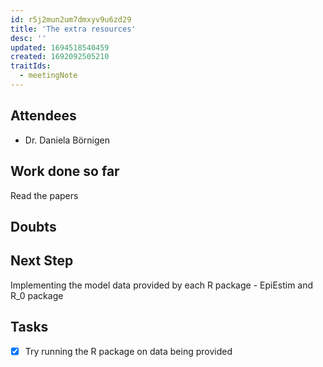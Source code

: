 ```yaml
---
id: r5j2mun2um7dmxyv9u6zd29
title: 'The extra resources'
desc: ''
updated: 1694518540459
created: 1692092505210
traitIds:
  - meetingNote
---
```


## Attendees

<!-- Meeting attendees. If you prefix users with an '@', you can then optionally click Ctrl+Enter to create a note for that user. -->

- Dr. Daniela Börnigen

## Work done so far

<!-- What has been done so far -->
Read the papers
## Doubts

<!-- Any doubts to be cleared -->
## Next Step
Implementing the model data provided by each R package - EpiEstim and R_0 package
<!-- What should  I work on till the next meeting-->

## Tasks

<!-- You can add any follow up items here. If they require more detail, you can use `Create Task Note` to create each follow up item as a separate note. -->

- [x] Try running the R package on data being provided

